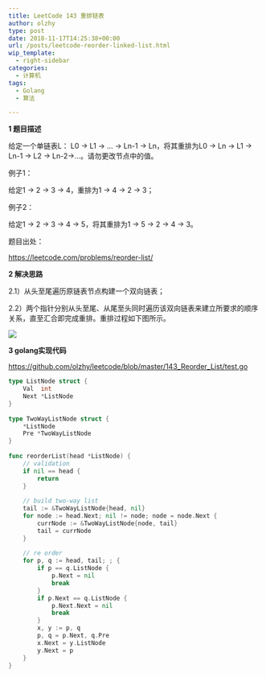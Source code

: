 ```yaml
---
title: LeetCode 143 重排链表
author: olzhy
type: post
date: 2018-11-17T14:25:38+00:00
url: /posts/leetcode-reorder-linked-list.html
wip_template:
  - right-sidebar
categories:
  - 计算机
tags:
  - Golang
  - 算法

---
```

**1 题目描述**
  
给定一个单链表L： L0 → L1 → … → Ln-1 → Ln，将其重排为L0 → Ln → L1 → Ln-1 → L2 → Ln-2→…。请勿更改节点中的值。

例子1：
  
给定1 -> 2 -> 3 -> 4，重排为1 -> 4 -> 2 -> 3；

例子2：
  
给定1 -> 2 -> 3 -> 4 -> 5，将其重排为1 -> 5 -> 2 -> 4 -> 3。

题目出处：
  
<a href="https://leetcode.com/problems/reorder-list/" target="_blank">https://leetcode.com/problems/reorder-list/</a>

**2 解决思路**
  
2.1）从头至尾遍历原链表节点构建一个双向链表；
  
2.2）两个指针分别从头至尾、从尾至头同时遍历该双向链表来建立所要求的顺序关系，直至汇合即完成重排。重排过程如下图所示。

![](https://yanleilei.com/static/images/uploads/2018/11/reorder-linked-list.png)

**3 golang实现代码**
  
<a href="https://github.com/olzhy/leetcode/blob/master/143_Reorder_List/test.go" rel="noopener" target="_blank">https://github.com/olzhy/leetcode/blob/master/143_Reorder_List/test.go</a>

```go
type ListNode struct {  
    Val  int  
    Next *ListNode  
}  
  
type TwoWayListNode struct {  
    *ListNode  
    Pre *TwoWayListNode  
}  
  
func reorderList(head *ListNode) {  
    // validation  
    if nil == head {  
        return  
    }  
  
    // build two-way list  
    tail := &TwoWayListNode{head, nil}  
    for node := head.Next; nil != node; node = node.Next {  
        currNode := &TwoWayListNode{node, tail}  
        tail = currNode  
    }  
  
    // re order  
    for p, q := head, tail; ; {  
        if p == q.ListNode {  
            p.Next = nil  
            break  
        }  
        if p.Next == q.ListNode {  
            p.Next.Next = nil  
            break  
        }  
        x, y := p, q  
        p, q = p.Next, q.Pre  
        x.Next = y.ListNode  
        y.Next = p  
    }  
}
```
